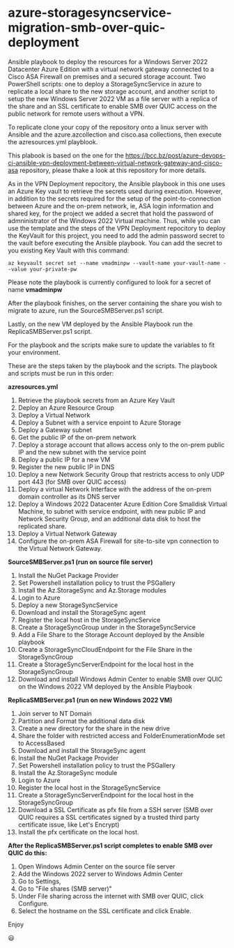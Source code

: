# azure-storagesyncservice-migration-smb-over-quic-deployment
Ansible playbook to deploy the resources for a Windows Server 2022 Datacenter Azure Edition with a virtual network gateway connected to a Cisco ASA Firewall on premises and a secured storage account.  Two PowerShell scripts: one to deploy a StorageSyncService in azure to replicate a local share to the new storage account, and another script to setup the new Windows Server 2022 VM as a file server with a replica of the share and an SSL certificate to enable SMB over QUIC access on the public network for remote users without a VPN. 

To replicate clone your copy of the repository onto a linux server with Ansible and the azure.azcollection and cisco.asa collections, then execute the azresources.yml playblook.

This plabook is based on the one for the https://bcc.bz/post/azure-devops-ci-ansible-vpn-deployment-between-virtual-network-gateway-and-cisco-asa repository, please thake a look at this repository for more details. 

As in the VPN Deployment repocitory, the Ansible playbook in this one uses an Azure Key vault to retrieve the secrets used during execution.  However, in addition to the secrets required for the setup of the point-to-connection between Azure and the on-prem network, ie, ASA login information and shared key, for the project we added a secret that hold the password of admninistrator of the Windows 2022 Virtual machine.  Thus, while you can use the template and the steps of the VPN Deployment repocitory to deploy the KeyVault for this project, you need to add the admin password secret to the vault before executing the Ansible playbook.  You can add the secret to you existing Key Vault with this command:

`az keyvault secret set --name vmadminpw --vault-name your-vault-name --value your-private-pw`

Please note the playbook is currently configured to look for a secret of name __vmadminpw__

After the playbook finishes, on the server containing the share you wish to migrate to azure, run the SourceSMBServer.ps1 script.

Lastly, on the new VM deployed by the Ansible Playbook run the ReplicaSMBServer.ps1 script.

For the playbook and the scripts make sure to update the variables to fit your environment.

These are the steps taken by the playbook and the scripts.  The playbook and scripts must be run in this order:

__azresources.yml__

1.  Retrieve the playbook secrets from an Azure Key Vault
2.  Deploy an Azure Resource Group
3.  Deploy a Virtual Network
4.  Deploy a Subnet with a service enpoint to Azure Storage
5.  Deploy a Gateway subnet
6.  Get the public IP of the on-prem network
7.  Deploy a storage account that allows access only to the on-prem public IP and the new subnet with the service point
8.  Deploy a public IP for a new VM
9.  Register the new public IP in DNS
10.  Deploy a new Network Security Group that restricts access to only UDP port 443 (for SMB over QUIC access)
11.  Deploy a virtual Network Interface with the address of the on-prem domain controller as its DNS server
12.  Deploy a Windows 2022 Datacenter Azure Edition Core Smalldisk Virtual Machine, to subnet with service endpoint, with new public IP and Network Security Group, and an additional data disk to host the replicated share.
13.  Deploy a Virtual Network Gateway
14.  Configure the on-prem ASA Firewall for site-to-site vpn connection to the Virtual Network Gateway.

__SourceSMBServer.ps1 (run on source file server)__

1.  Install the NuGet Package Provider
2.  Set Powershell installation policy to trust the PSGallery
3.  Install the Az.StorageSync and Az.Storage modules
4.  Login to Azure
5.  Deploy a new StorageSyncService
6.  Download and install the StorageSync agent
7.  Register the local host in the StorageSyncService
8.  Create a StorageSyncGroup under in the StorageSyncService
9.  Add a File Share to the Storage Account deployed by the Ansible playbook
10.  Create a StorageSyncCloudEndpoint for the File Share in the StorageSyncGroup
11.  Create a StorageSyncServerEndpoint for the local host in the StorageSyncGroup
12.  Download and install Windows Admin Center to enable SMB over QUIC on the Windows 2022 VM deployed by the Ansible Playbook

__ReplicaSMBServer.ps1 (run on new Windows 2022 VM)__

1. Join server to NT Domain
2. Partition and Format the additional data disk
3. Create a new directory for the share in the new drive
4. Share the folder with restricted access and FolderEnumerationMode set to AccessBased
5. Download and install the StorageSync agent
6. Install the NuGet Package Provider
7. Set Powershell installation policy to trust the PSGallery
8. Install the Az.StorageSync module
9. Login to Azure
10. Register the local host in the StorageSyncService
11. Create a StorageSyncServerEndpoint for the local host in the StorageSyncGroup
12. Download a SSL Certificate as pfx file from a SSH server (SMB over QUIC requires a SSL certificates signed by a trusted third party certificate issue, like Let's Encrypt)
13. Install the pfx certificate on the local host.

__After the ReplicaSMBServer.ps1 script completes to enable SMB over QUIC do this:__

1.  Open Windows Admin Center on the source file server
2.  Add the Windows 2022 server to Windows Admin Center
3.  Go to Settings,
4.  Go to "File shares (SMB server)"
5.  Under File sharing across the internet with SMB over QUIC, click Configure.
6.  Select the hostname on the SSL certificate and click Enable.


Enjoy

:smiley:

